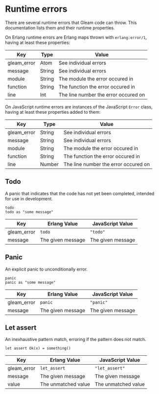 # Runtime errors

There are several runtime errors that Gleam code can throw. This documentation
lists them and their runtime properties.

On Erlang runtime errors are Erlang maps thrown with `erlang:error/1`, having at
least these properties:

| Key         | Type   | Value                                |
| ---         | ----   | -----                                |
| gleam_error | Atom   | See individual errors                |
| message     | String | See individual errors                |
| module      | String | The module the error occured in      |
| function    | String | The function the error occured in    |
| line        | Int    | The line number the error occured on |

On JavaScript runtime errors are instances of the JavaScript `Error` class,
having at least these properties added to them:

| Key         | Type   | Value                                |
| ---         | ----   | -----                                |
| gleam_error | String | See individual errors                |
| message     | String | See individual errors                |
| module      | String | The module the error occured in      |
| function    | String | The function the error occured in    |
| line        | Number | The line number the error occured on |

## Todo

A panic that indicates that the code has not yet been completed, intended for
use in development.

```gleam
todo
todo as "some message"
```
| Key         | Erlang Value      | JavaScript Value  |
| ---         | ------------      | ----------------  |
| gleam_error | `todo`            | `"todo"`         |
| message     | The given message | The given message |

## Panic

An explicit panic to unconditionally error.

```gleam
panic
panic as "some message"
```
| Key         | Erlang Value      | JavaScript Value  |
| ---         | ------------      | ----------------  |
| gleam_error | `panic`           | `"panic"`         |
| message     | The given message | The given message |

## Let assert

An inexhaustive pattern match, erroring if the pattern does not match.

```gleam
let assert Ok(x) = something()

```
| Key         | Erlang Value        | JavaScript Value    |
| ---         | ------------        | ----------------    |
| gleam_error | `let_assert`        | `"let_assert"`      |
| message     | The given message   | The given message   |
| value       | The unmatched value | The unmatched value |
